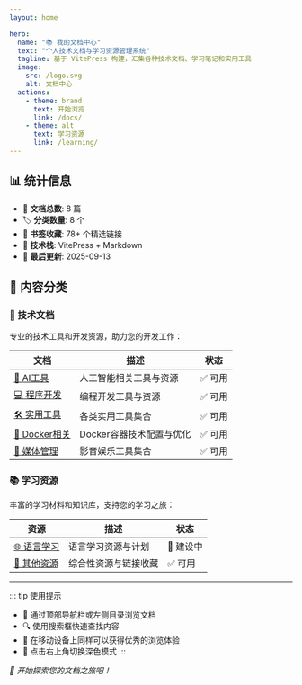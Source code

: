 ```yaml
---
layout: home

hero:
  name: "📚 我的文档中心"
  text: "个人技术文档与学习资源管理系统"
  tagline: 基于 VitePress 构建，汇集各种技术文档、学习笔记和实用工具
  image:
    src: /logo.svg
    alt: 文档中心
  actions:
    - theme: brand
      text: 开始浏览
      link: /docs/
    - theme: alt
      text: 学习资源
      link: /learning/
---
```


## 📊 统计信息

- 📄 **文档总数**: 8 篇
- 🏷️ **分类数量**: 8 个  
- 🔗 **书签收藏**: 78+ 个精选链接
- 🔧 **技术栈**: VitePress + Markdown
- 📅 **最后更新**: 2025-09-13

## 🎯 内容分类

### 🔧 技术文档
专业的技术工具和开发资源，助力您的开发工作：

| 文档 | 描述 | 状态 |
|------|------|------|
| [🤖 AI工具](/docs/AI) | 人工智能相关工具与资源 | ✅ 可用 |
| [💻 程序开发](/docs/程序) | 编程开发工具与资源 | ✅ 可用 |
| [🛠️ 实用工具](/docs/工具) | 各类实用工具集合 | ✅ 可用 |
| [🐳 Docker相关](/docs/docker相关软件) | Docker容器技术配置与优化 | ✅ 可用 |
| [🎵 媒体管理](/docs/媒体管理) | 影音娱乐工具集合 | ✅ 可用 |

### 📚 学习资源
丰富的学习材料和知识库，支持您的学习之旅：

| 资源 | 描述 | 状态 |
|------|------|------|
| [🌐 语言学习](/docs/语言学习) | 语言学习资源与计划 | 🚧 建设中 |
| [📁 其他资源](/docs/其他) | 综合性资源与链接收藏 | ✅ 可用 |

---

::: tip 使用提示
- 📖 通过顶部导航栏或左侧目录浏览文档
- 🔍 使用搜索框快速查找内容  
- 📱 在移动设备上同样可以获得优秀的浏览体验
- 🌙 点击右上角切换深色模式
:::

*🎉 开始探索您的文档之旅吧！*
